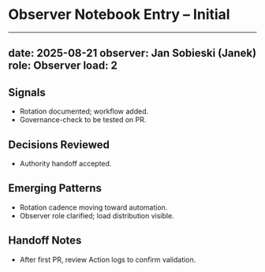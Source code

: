 # Observer Notebook Entry – Initial

---
date: 2025-08-21
observer: Jan Sobieski (Janek)
role: Observer
load: 2
---

## Signals
- Rotation documented; workflow added.
- Governance-check to be tested on PR.

## Decisions Reviewed
- Authority handoff accepted.

## Emerging Patterns
- Rotation cadence moving toward automation.
- Observer role clarified; load distribution visible.

## Handoff Notes
- After first PR, review Action logs to confirm validation.

